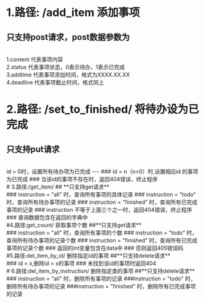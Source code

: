 
1.路径: /add_item 添加事项
==============
只支持post请求，post数据参数为
--------------
<br>
1.content 代表事项内容
<br>
2.status 代表事项状态，0表示待办，1表示已完成
<br>
3.addtime 代表事项添加时间，格式为XXXX.XX.XX
<br>
4.deadline 代表事项截止时间，格式同上
<br>

2.路径: /set_to_finished/<id> 将待办设为已完成
==
只支持put请求
-------
<br>
id = 0时，设置所有待办项为已完成
---
### id = n（n>0）时,设置相应id 的事项为已完成
### 当该id的事项不存在时，返回404错误，终止程序
<br>
# 3.路径:/get_item/<instruction>
## **只支持get请求**
<br>
### instruction = "all" 时，查询所有事项的具体记录
### instruction = "todo" 时，查询所有待办事项的记录
### instruction = "finished" 时，查询所有已完成事项的记录
### instruction 不等于上面三个之一时，返回404错误，终止程序
### 查询数据包含在返回的字典中
<br>
#4.路径:get_count/<instruction> 获取事项个数
##**只支持get请求**
<br>
### instruction = "all" 时，查询所有事项的个数
### instruction = "todo" 时，查询所有待办事项的记录个数
### instruction = "finished" 时，查询所有已完成事项的记录个数
### 返回的int变量包含在data中
### 否则返回405错误码
<br>
#5.路径:del_item_by_id/<id> 删除指定id的事项
##**只支持delete请求**
<br>
### id = x,删除id = x的事项
### 未找到该id的事项时返回404
<br>
# 6.路径:del_item_by_instruction/<instruction> 删除指定类的事项
##**只支持delete请求**
<br>
### instruction = "all" 时，删除所有事项的记录
###instruction = "todo" 时，删除所有待办事项的记录
###instruction = "finished" 时，删除所有已完成事项的记录
<br>
